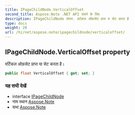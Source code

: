 ```yaml
---
title: IPageChildNode.VerticalOffset
second_title: Aspose.Note .NET API संदर्भ के लिए
description: IPageChildNode संपत्त. वर्टकल ऑफ़सेट प्रप्त य सेट करत है
type: docs
weight: 20
url: /hi/net/aspose.note/ipagechildnode/verticaloffset/
---
```

## IPageChildNode.VerticalOffset property

वर्टिकल ऑफ़सेट प्राप्त या सेट करता है।

```csharp
public float VerticalOffset { get; set; }
```

### यह सभी देखें

* interface [IPageChildNode](../)
* नाम स्थान [Aspose.Note](../../ipagechildnode/)
* सभा [Aspose.Note](../../../)


